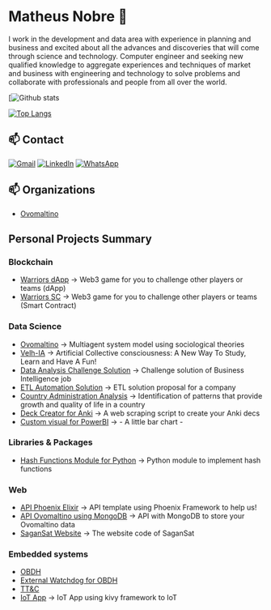 # Matheus Nobre 👋

<p>
I work in the development and data area with experience in planning and business and excited about all the advances and discoveries that will come through science and technology. Computer engineer and seeking new qualified knowledge to aggregate experiences and techniques of market and business with engineering and technology to solve problems and collaborate with professionals and people from all over the world.
</p>

[![Github stats](https://github-readme-stats.vercel.app/api?username=ccr5&show_icons=true&theme=merko&count_private=true)

[![Top Langs](https://github-readme-stats.vercel.app/api/top-langs/?username=ccr5&langs_count=10&layout=compact&theme=merko&hide=html,css,shell,dockerfile,less)](https://github.com/ccr5/github-readme-stats)

## 📫 Contact

[![Gmail](https://img.shields.io/badge/-GMAIL-D14836?style=for-the-badge&logo=gmail&logoColor=white)](mailto:matt-gomes@live.com)
[![LinkedIn](https://img.shields.io/badge/-LINKEDIN-0077B5?style=for-the-badge&logo=linkedin&logoColor=white)](https://www.linkedin.com/in/mattnobre/)
[![WhatsApp](https://img.shields.io/badge/-WHATSAPP-00FF00?style=for-the-badge&logo=whatsApp&logoColor=white)](https://api.whatsapp.com/send?phone=5511995660126)

## 📫 Organizations

- [Ovomaltino](https://github.com/Ovomaltino)

## Personal Projects Summary

### Blockchain
- [Warriors dApp](https://github.com/ccr5/warriors-dapp) -> Web3 game for you to challenge other players or teams (dApp)
- [Warriors SC](https://github.com/ccr5/warriors-smart-contract) -> Web3 game for you to challenge other players or teams (Smart Contract)

### Data Science
- [Ovomaltino](https://github.com/ccr5/Ovomaltino) -> Multiagent system model using sociological theories
- [Velh-IA](https://github.com/ccr5/Velh-IA) -> Artificial Collective consciousness: A New Way To Study, Learn and Have A Fun!
- [Data Analysis Challenge Solution](https://github.com/ccr5/data-analysis-challenge-solution) -> Challenge solution of Business Intelligence job
- [ETL Automation Solution](https://github.com/ccr5/ETL-automation-solution) -> ETL solution proposal for a company
- [Country Administration Analysis](https://github.com/ccr5/country-administration-analysis) -> Identification of patterns that provide growth and quality of life in a country
- [Deck Creator for Anki](https://github.com/ccr5/Deck-Creator-For-Anki) -> A web scraping script to create your Anki decs
- [Custom visual for PowerBI](https://github.com/ccr5/PowerBI-Custom-Visual) -> *-* A little bar chart *-*

### Libraries & Packages
- [Hash Functions Module for Python](https://github.com/ccr5/hashing-python-module) -> Python module to implement hash functions

### Web
- [API Phoenix Elixir](https://github.com/ccr5/api-phoenix-elixir) -> API template using Phoenix Framework to help us!
- [API Ovomaltino using MongoDB](https://github.com/ccr5/api-mongodb-ovomaltino) -> API with MongoDB to store your Ovomaltino data
- [SaganSat Website](https://github.com/ccr5/website) -> The website code of SaganSat

### Embedded systems
- [OBDH](https://github.com/ccr5/obdh)
- [External Watchdog for OBDH](https://github.com/ccr5/External-Watchdog-OBDH)
- [TT&C](https://github.com/ccr5/ttc)
- [IoT App](https://github.com/ccr5/IoT-App) -> IoT App using kivy framework to IoT

<!--
**ccr5/ccr5** is a ✨ _special_ ✨ repository because its `README.md` (this file) appears on your GitHub profile.

Here are some ideas to get you started:

- 🔭 I’m currently working on ...
- 🌱 I’m currently learning ...
- 👯 I’m looking to collaborate on ...
- 🤔 I’m looking for help with ...
- 💬 Ask me about ...
- 📫 How to reach me: ...
- 😄 Pronouns: ...
- ⚡ Fun fact: ...
-->
